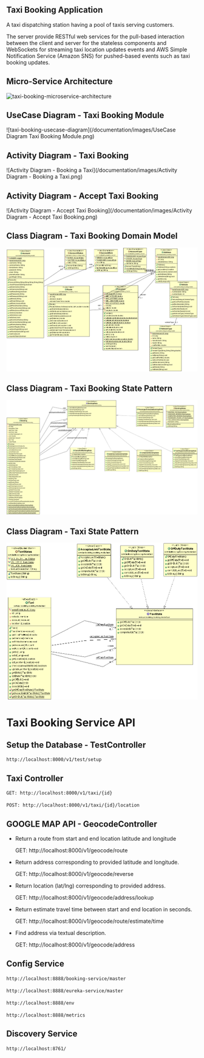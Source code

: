 ## Taxi Booking Application

A taxi dispatching station having a pool of taxis serving customers.

The server provide RESTful web services for the pull-based interaction between the client and server for the stateless components and WebSockets for streaming taxi location updates events and AWS Simple Notification Service (Amazon SNS) for pushed-based events such as taxi booking updates.

## Micro-Service Architecture

![taxi-booking-microservice-architecture](/documentation/images/taxi-booking-microservice-architecture.png)


## UseCase Diagram - Taxi Booking Module

![taxi-booking-usecase-diagram](/documentation/images/UseCase Diagram Taxi Booking Module.png)

## Activity Diagram - Taxi Booking

![Activity Diagram - Booking a Taxi](/documentation/images/Activity Diagram - Booking a Taxi.png)

## Activity Diagram - Accept Taxi Booking

![Activity Diagram - Accept Taxi Booking](/documentation/images/Activity Diagram - Accept Taxi Booking.png)


## Class Diagram - Taxi Booking Domain Model

![taxi-booking-domain-model-diagram](/documentation/images/domain-model-class-diagram.png)

## Class Diagram - Taxi Booking State Pattern

![booking-state-pattern-class-diagram](/documentation/images/booking-state-pattern-class-diagram.png)


## Class Diagram - Taxi State Pattern

![taxi-state-pattern-class-diagram](/documentation/images/taxi-state-pattern-class-diagram.gif)


# Taxi Booking Service API

## Setup the Database - TestController

	http://localhost:8000/v1/test/setup

## Taxi Controller

	GET: http://localhost:8000/v1/taxi/{id}

	POST: http://localhost:8000/v1/taxi/{id}/location

## GOOGLE MAP API - GeocodeController

* Return a route from start and end location latitude and longitude

	GET: http://localhost:8000/v1/geocode/route

* Return address corresponding to provided latitude and longitude.

	GET: http://localhost:8000/v1/geocode/reverse

* Return location (lat/lng) corresponding to provided address.

	GET: http://localhost:8000/v1/geocode/address/lookup

* Return estimate travel time between start and end location in seconds.

	GET: http://localhost:8000/v1/geocode/route/estimate/time

* Find address via textual description.

	GET: http://localhost:8000/v1/geocode/address

## Config Service 

	http://localhost:8888/booking-service/master

	http://localhost:8888/eureka-service/master

	http://localhost:8888/env

	http://localhost:8888/metrics

## Discovery Service

	http://localhost:8761/

